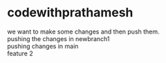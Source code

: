 # codewithprathamesh
we want to make some changes and then push them.<br>
pushing the changes in newbranch1<br>
pushing changes in main<br >
feature 2 <br >

